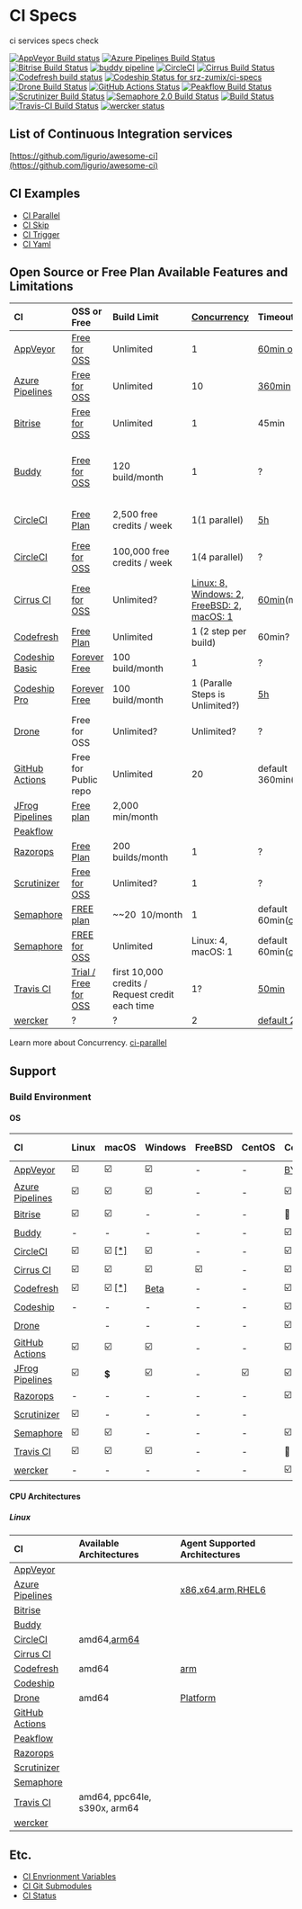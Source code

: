 # CI Specs

ci services specs check

[![AppVeyor Build status](https://ci.appveyor.com/api/projects/status/s5slt06sp2hh72pc/branch/master?svg=true)](https://ci.appveyor.com/project/srz-zumix/ci-specs/branch/master)
[![Azure Pipelines Build Status](https://dev.azure.com/srz-zumix/ci-specs/_apis/build/status/ci-specs?branchName=master)](https://dev.azure.com/srz-zumix/ci-specs/_build/latest?definitionId=9&branchName=master)
[![Bitrise Build Status](https://app.bitrise.io/app/83e4e21587717d28/status.svg?token=AbTwzSOu8eyP2cc0Xly69Q&branch=master)](https://app.bitrise.io/app/83e4e21587717d28)
[![buddy pipeline](https://app.buddy.works/zumixcpp/ci-specs/pipelines/pipeline/231618/badge.svg?token=a0d4d12b159d24a0234f9ed9567ebb40a6268f39f8151ef552999864674de564 "buddy pipeline")](https://app.buddy.works/zumixcpp/ci-specs/pipelines/pipeline/231618)
[![CircleCI](https://circleci.com/gh/srz-zumix/ci-specs/tree/master.svg?style=svg)](https://circleci.com/gh/srz-zumix/ci-specs/tree/master)
[![Cirrus Build Status](https://api.cirrus-ci.com/github/srz-zumix/ci-specs.svg?branch=master)](https://cirrus-ci.com/github/srz-zumix/ci-specs/master)
[![Codefresh build status](https://g.codefresh.io/api/badges/pipeline/srz-zumix/ci-specs%2Fci-specs?type=cf-2)](https://g.codefresh.io/public/accounts/srz-zumix/pipelines/5df982434cccf82c259fb41a)
[![Codeship Status for srz-zumix/ci-specs](https://app.codeship.com/projects/265ea250-042c-0138-e6ba-0e8ba424c4b4/status?branch=master)](https://app.codeship.com/projects/378730)
[![Drone Build Status](https://cloud.drone.io/api/badges/srz-zumix/ci-specs/status.svg?branch=master)](https://cloud.drone.io/srz-zumix/ci-specs)
[![GitHub Actions Status](https://github.com/srz-zumix/ci-specs/workflows/GitHub%20Actions/badge.svg?branch=master)](https://github.com/srz-zumix/ci-specs/actions?query=workflow%3A%22GitHub+Actions%22)
[![Peakflow Build Status](https://www.peakflow.io/en/projects/ci-specs/branch-statuses/master.svg)](https://www.peakflow.io/en/projects/ci-specs/build-groups?build_groups_q%5Bbranch_name_cont%5D=master)
[![Scrutinizer Build Status](https://scrutinizer-ci.com/g/srz-zumix/ci-specs/badges/build.png?b=master)](https://scrutinizer-ci.com/g/srz-zumix/ci-specs/build-status/master)
[![Semaphore 2.0 Build Status](https://srz-zumix.semaphoreci.com/badges/ci-specs/branches/master.svg)](https://srz-zumix.semaphoreci.com/projects/ci-specs)
[![Build Status](https://api.razorops.com/apps/blue-bird-3202/badge.svg?branch=master)](https://dashboard.razorops.com/apps/blue-bird-3202/workflows)
[![Travis-CI Build Status](https://travis-ci.com/srz-zumix/ci-specs.svg?branch=master)](https://travis-ci.com/srz-zumix/ci-specs)
[![wercker status](https://app.wercker.com/status/969fcccb15e08d93de063fa7bd7f28d2/s/master "wercker status")](https://app.wercker.com/project/byKey/969fcccb15e08d93de063fa7bd7f28d2)

## List of Continuous Integration services

[https://github.com/ligurio/awesome-ci](https://github.com/ligurio/awesome-ci)

## CI Examples

* [CI Parallel](https://github.com/srz-zumix/ci-parallel)
* [CI Skip](https://github.com/srz-zumix/ci-skip)
* [CI Trigger](https://github.com/srz-zumix/ci-trigger)
* [CI Yaml](https://github.com/srz-zumix/ci-yaml)

## Open Source or Free Plan Available Features and Limitations

|CI|OSS or Free|Build Limit|[Concurrency](https://github.com/srz-zumix/ci-parallel)|Timeout|No Output Timeout|Any Limits|
|:--|:--|:--|:--|:--|:--|:--|
|[AppVeyor][]|[Free for OSS](https://www.appveyor.com/pricing/)|Unlimited|1|[60min or less](https://www.appveyor.com/docs/build-configuration/#build-timeout)|?||
|[Azure Pipelines][]|[Free for OSS](https://azure.microsoft.com/ja-jp/pricing/details/devops/azure-devops-services/)|Unlimited|10|[360min](https://docs.microsoft.com/en-us/azure/devops/pipelines/licensing/concurrent-jobs?view=azure-devops#microsoft-hosted-cicd)|?||
|[Bitrise][]|[Free for OSS](https://blog.bitrise.io/free-developer-plan-features-for-open-source-projects-on-bitrise)|Unlimited|1|45min|?||
|[Buddy][]|[Free for OSS](https://buddy.works/free-for-open-source)|120 build/month|1|?|?|5 projects / 500 MB cache / 1 GB & 2vCPU performance|
|[CircleCI][]|[Free Plan](https://circleci.com/pricing/)|2,500 free credits / week|1(1 parallel)|[5h](https://circleci.com/docs/2.0/configuration-reference/#jobs)|default 10min ([config: no_output_timeout](https://circleci.com/docs/2.0/configuration-reference/#run))||
|[CircleCI][]|[Free for OSS](https://circleci.com/docs/2.0/oss/#overview)|100,000 free credits / week|1(4 parallel)|?|?||
|[Cirrus CI][]|[Free for OSS](https://cirrus-ci.org/pricing/)|Unlimited?|[Linux: 8, Windows: 2, FreeBSD: 2, macOS: 1](https://cirrus-ci.org/features/#no-concurrency-limit-no-queues)|[60min](https://cirrus-ci.org/faq/#instance-timed-out)(max 2h)|?|[Parallel VMs limit](https://cirrus-ci.org/faq/#are-there-any-limits)|
|[Codefresh][]|[Free Plan](https://codefresh.io/pricing/)|Unlimited|1 (2 step per build) |60min?|15min ?|
|[Codeship Basic][]|[Forever Free](https://codeship.com/pricing/basic)|100 build/month|1|?|?||
|[Codeship Pro][]|[Forever Free](https://codeship.com/pricing/pro)|100 build/month|1 (Paralle Steps is Unlimited?)|[5h](https://documentation.codeship.com/pro/builds-and-configuration/steps/#step-timeouts)|[15min](https://documentation.codeship.com/pro/builds-and-configuration/steps/#step-timeouts)||
|[Drone](https://cloud.drone.io/)|Free for OSS|Unlimited?|Unlimited?|?|?||
|[GitHub Actions][]|Free for Public repo|Unlimited|20|default 360min([config](https://help.github.com/en/articles/workflow-syntax-for-github-actions#jobsjob_idtimeout-minutes))|?|[Usage Limit](https://help.github.com/en/articles/about-github-actions#usage-limits)|
|[JFrog Pipelines][]|[Free plan](https://jfrog.com/pricing/)|2,000 min/month| | | ||
|[Peakflow][]||
|[Razorops][]|[Free Plan](https://razorops.com/pricing)|200 builds/month|1|?|?||
|[Scrutinizer][]|[Free for OSS](https://scrutinizer-ci.com/pricing)|Unlimited?|1|?|?||
|[Semaphore][]|[FREE plan](https://semaphoreci.com/pricing)|~~$20~~$10/month|1|default 60min([config](https://docs.semaphoreci.com/article/50-pipeline-yaml#execution_time_limit))|?|[Quotas and Limits](https://docs.semaphoreci.com/article/133-quotas-and-limits)|
|[Semaphore][]|[FREE for OSS](https://semaphoreci.com/pricing)|Unlimited|Linux: 4, macOS: 1|default 60min([config](https://docs.semaphoreci.com/article/50-pipeline-yaml#execution_time_limit))|?|[Quotas and Limits](https://docs.semaphoreci.com/article/133-quotas-and-limits)|
|[Travis CI][]|[Trial / Free for OSS](https://travis-ci.com/plans)|first 10,000 credits / Request credit each time|1?|[50min](https://docs.travis-ci.com/user/customizing-the-build#build-timeouts)|[10min](https://docs.travis-ci.com/user/customizing-the-build#build-timeouts)||
|[wercker][]|?|?|2|[default 25min](https://devcenter.wercker.com/reference/wercker-yml/)|[default 5min](https://devcenter.wercker.com/reference/wercker-yml/)||

Learn more about Concurrency. [ci-parallel](https://github.com/srz-zumix/ci-parallel)

## Support

### Build Environment

#### OS

|CI|Linux|macOS|Windows|FreeBSD|CentOS|Container|Self Agent|
|:--|:--|:--|:--|:--|:--|:--|:--|
|[AppVeyor](https://www.appveyor.com/docs/build-environment/)|:ballot_box_with_check:|:ballot_box_with_check:|:ballot_box_with_check:|-|-|[BYOC](https://www.appveyor.com/docs/byoc/docker/)|:ballot_box_with_check: [[*]](https://ci.appveyor.com/build-clouds)|
|[Azure Pipelines](https://docs.microsoft.com/ja-jp/azure/devops/pipelines/agents/agents?view=azure-devops)|:ballot_box_with_check:|:ballot_box_with_check:|:ballot_box_with_check:|-|-|:ballot_box_with_check:|:ballot_box_with_check:|
|[Bitrise](https://devcenter.bitrise.io/infrastructure/virtual-machines/)|:ballot_box_with_check:|:ballot_box_with_check:|-|-|-|:small_red_triangle: [*](https://devcenter.bitrise.io/tutorials/docker/use-your-own-docker-image/)|-|
|[Buddy][]|-|-|-|-|-|:ballot_box_with_check:|-|
|[CircleCI](https://circleci.com/docs/2.0/configuration-reference/#docker--machine--macos--windows-executor)|:ballot_box_with_check:|:ballot_box_with_check: [[*]](https://circleci.com/docs/2.0/oss/#overview)|:ballot_box_with_check:|-|-|:ballot_box_with_check:|-|
|[Cirrus CI](https://cirrus-ci.org/features/#comparison-with-popular-ciaas)|:ballot_box_with_check:|:ballot_box_with_check:|:ballot_box_with_check:|:ballot_box_with_check:|-|:ballot_box_with_check: [[*]](https://cirrus-ci.org/guide/docker-builder-vm/)|:heavy_dollar_sign: [[*]](https://cirrus-ci.org/guide/supported-computing-services/)|
|[Codefresh][]|:ballot_box_with_check:|:ballot_box_with_check: [[*]](https://codefresh.io/docs/docs/incubation/osx-ios-builds/)|[Beta](https://codefresh.io/docs/docs/incubation/windows-beta/)|-|-|:ballot_box_with_check:|:ballot_box_with_check:[*](https://codefresh.io/docs/docs/administration/codefresh-runner/)|
|[Codeship][]|-|-|-|-|-|:ballot_box_with_check:|-|
|[Drone](https://docs.drone.io/user-guide/pipeline/steps/#platform)||-|-|-|-|:ballot_box_with_check:|:ballot_box_with_check: [[*]](https://exec-runner.docs.drone.io/configuration/platform/)|
|[GitHub Actions](https://help.github.com/en/articles/workflow-syntax-for-github-actions#jobsjob_idruns-on)|:ballot_box_with_check:|:ballot_box_with_check:|:ballot_box_with_check:|-|-|:ballot_box_with_check:|:ballot_box_with_check:|
|[JFrog Pipelines][]|:ballot_box_with_check:|:heavy_dollar_sign:|:ballot_box_with_check:|-|:ballot_box_with_check:|:ballot_box_with_check:||[Peakflow](https://www.peakflow.io/)||
|[Razorops][]|-|-|-|-|-|:ballot_box_with_check:|-|
|[Scrutinizer][]|:ballot_box_with_check:|-|-|-|-|||
|[Semaphore](https://docs.semaphoreci.com/category/57-cicd-environment)|:ballot_box_with_check:|:ballot_box_with_check:|-|-|-|:ballot_box_with_check: [\[*\]](https://docs.semaphoreci.com/ci-cd-environment/custom-ci-cd-environment-with-docker/)|-|
|[Travis CI](https://docs.travis-ci.com/user/multi-os/)|:ballot_box_with_check:|:ballot_box_with_check:|:ballot_box_with_check:|-|-|:small_red_triangle: [*](https://docs.travis-ci.com/user/docker/)|-|
|[wercker][]|-|-|-|-|-|:ballot_box_with_check:|-|

#### CPU Architectures

##### Linux

|CI|Available Architectures|Agent Supported Architectures|
|:--|:--|:--|
|[AppVeyor][]||
|[Azure Pipelines][]||[x86,x64,arm,RHEL6](https://docs.microsoft.com/en-us/azure/devops/pipelines/agents/agents?view=azure-devops&tabs=browser#install)|
|[Bitrise][]||
|[Buddy][]||
|[CircleCI][]|amd64,[arm64](https://circleci.com/docs/2.0/arm-resources/)|
|[Cirrus CI][]||
|[Codefresh][]|amd64|[arm](https://codefresh.io/docs/docs/incubation/arm-support/)|
|[Codeship][]||
|[Drone][]|amd64|[Platform](https://docker-runner.docs.drone.io/configuration/platform/)|
|[GitHub Actions][]||
|[Peakflow][]||
|[Razorops][]||
|[Scrutinizer][]||
|[Semaphore][]||
|[Travis CI][]|amd64, ppc64le, s390x, arm64||
|[wercker][]||

## Etc.

* [CI Envrionment Variables](./docs/ci-env-var.md)
* [CI Git Submodules](./docs/ci-submodules.md)
* [CI Status](./docs/ci-status.md)

[Appcircle]:https://appcircle.io/
[AppVeyor]:https://www.appveyor.com
[Azure Pipelines]:https://azure.microsoft.com/ja-jp/services/devops/pipelines/
[Bitrise]:https://www.bitrise.io
[Buddy]:https://buddy.works
[CircleCI]:https://circleci.com
[Cirrus CI]:https://cirrus-ci.org/
[Codefresh]:https://codefresh.io/
[Codeship]:https://codeship.com/
[Codeship Basic]:https://codeship.com/
[Codeship Pro]:https://codeship.com/
[Drone]:https://cloud.drone.io/
[GitHub Actions]:https://help.github.com/en/articles/about-github-actions
[JFrog Pipelines]:https://www.jfrog.com/confluence/display/JFROG/JFrog+Pipelines
[Peakflow]:https://www.peakflow.io/
[Razorops]:https://razorops.com/
[Scrutinizer]:https://scrutinizer-ci.com
[Semaphore]:https://semaphoreci.com/
[Travis CI]:https://travis-ci.com/
[wercker]:http://www.wercker.com/
